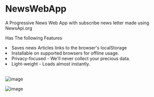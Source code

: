 # NewsWebApp
A Progressive News Web App with subscribe news letter made using NewsApi.org

Has The following Features
<li> Saves news Articles links to the browser's localStorage</li>
<li>Installable on supported browsers for offline usage.</li>
<li>Privacy-focused - We'll never collect your precious data.</li>
<li>Light-weight - Loads almost instantly.</li>

</br>

![image](https://github.com/PrathameshMalavi/NewsWebApp/assets/114830029/4b72ec08-f05f-410e-ac0e-6c72e5425473)

![image](https://github.com/PrathameshMalavi/NewsWebApp/assets/114830029/c9fd2af3-eb1d-4cff-8fcf-96af269f38ac)

